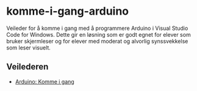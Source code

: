 # komme-i-gang-arduino
Veileder for å komme i gang med å programmere Arduino i Visual Studio Code for Windows.
Dette gir en løsning som er godt egnet for elever som bruker skjermleser og for elever med moderat og alvorlig synssvekkelse som leser visuelt.

## Veilederen
- [Arduino: Komme i gang](https://github.com/oivron/komme-i-gang-arduino/wiki/Arduino-%E2%80%93-Komme-i-gang)
 
